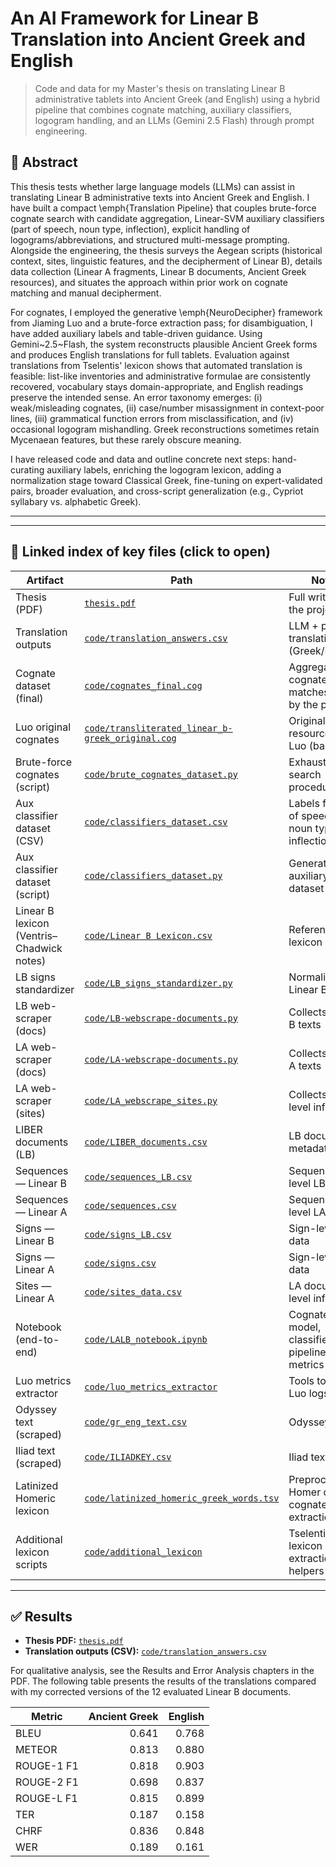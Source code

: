 # An AI Framework for Linear B Translation into Ancient Greek and English
> Code and data for my Master's thesis on translating Linear B administrative tablets into Ancient Greek (and English) using a hybrid pipeline that combines cognate matching, auxiliary classifiers, logogram handling, and an LLMs (Gemini 2.5 Flash) through prompt engineering.

## 📄 Abstract

This thesis tests whether large language models (LLMs) can assist in translating Linear B administrative texts into Ancient Greek and English.
I have built a compact \emph{Translation Pipeline} that couples brute-force cognate search with candidate aggregation, Linear-SVM auxiliary classifiers (part of speech, noun type, inflection), explicit handling of logograms/abbreviations, and structured multi-message prompting. Alongside the engineering, the thesis surveys the Aegean scripts (historical context, sites, linguistic features, and the decipherment of Linear B), details data collection (Linear A fragments, Linear B documents, Ancient Greek resources), and situates the approach within prior work on cognate matching and manual decipherment.

For cognates, I employed the generative \emph{NeuroDecipher} framework from Jiaming Luo and a brute-force extraction pass; for disambiguation, I have added auxiliary labels and table-driven guidance.
Using Gemini~2.5~Flash, the system reconstructs plausible Ancient Greek forms and produces English translations for full tablets.
Evaluation against translations from Tselentis' lexicon shows that automated translation is feasible: list-like inventories and administrative formulae are consistently recovered, vocabulary stays domain-appropriate, and English readings preserve the intended sense. An error taxonomy emerges: (i) weak/misleading cognates, (ii) case/number misassignment in context-poor lines, (iii) grammatical function errors from misclassification, and (iv) occasional logogram mishandling.
Greek reconstructions sometimes retain Mycenaean features, but these rarely obscure meaning.

I have released code and data and outline concrete next steps: hand-curating auxiliary labels, enriching the logogram lexicon, adding a normalization stage toward Classical Greek, fine-tuning on expert-validated pairs, broader evaluation, and cross-script generalization (e.g., Cypriot syllabary vs. alphabetic Greek).

---

---

## 🔗 Linked index of key files (click to open)

| Artifact | Path | Notes |
|---|---|---|
| Thesis (PDF) | [`thesis.pdf`](./thesis.pdf) | Full write-up of the project |
| Translation outputs | [`code/translation_answers.csv`](https://github.com/SirAlex01/LALB-DM-Project/tree/097d7a40728104790f3d2be6beaf02133a90ac16/translation_answers.csv) | LLM + pipeline translations (Greek/English) |
| Cognate dataset (final) | [`code/cognates_final.cog`](https://github.com/SirAlex01/LALB-DM-Project/tree/097d7a40728104790f3d2be6beaf02133a90ac16/cognates_final.cog) | Aggregated cognate matches used by the pipeline |
| Luo original cognates | [`code/transliterated_linear_b-greek_original.cog`](https://github.com/SirAlex01/LALB-DM-Project/tree/097d7a40728104790f3d2be6beaf02133a90ac16/transliterated_linear_b-greek_original.cog) | Original resource from Luo (baseline) |
| Brute-force cognates (script) | [`code/brute_cognates_dataset.py`](https://github.com/SirAlex01/LALB-DM-Project/tree/097d7a40728104790f3d2be6beaf02133a90ac16/brute_cognates_dataset.py) | Exhaustive search procedure |
| Aux classifier dataset (CSV) | [`code/classifiers_dataset.csv`](https://github.com/SirAlex01/LALB-DM-Project/tree/097d7a40728104790f3d2be6beaf02133a90ac16/classifiers_dataset.csv) | Labels for part of speech / noun type / inflection |
| Aux classifier dataset (script) | [`code/classifiers_dataset.py`](https://github.com/SirAlex01/LALB-DM-Project/tree/097d7a40728104790f3d2be6beaf02133a90ac16/classifiers_dataset.py) | Generates the auxiliary dataset |
| Linear B lexicon (Ventris–Chadwick notes) | [`code/Linear B Lexicon.csv`](<https://github.com/SirAlex01/LALB-DM-Project/tree/097d7a40728104790f3d2be6beaf02133a90ac16/Linear%20B%20Lexicon.csv>) | Reference lexicon |
| LB signs standardizer | [`code/LB_signs_standardizer.py`](https://github.com/SirAlex01/LALB-DM-Project/tree/097d7a40728104790f3d2be6beaf02133a90ac16/LB_signs_standardizer.py) | Normalizes Linear B signs |
| LB web-scraper (docs) | [`code/LB-webscrape-documents.py`](https://github.com/SirAlex01/LALB-DM-Project/tree/097d7a40728104790f3d2be6beaf02133a90ac16/LB-webscrape-documents.py) | Collects Linear B texts |
| LA web-scraper (docs) | [`code/LA-webscrape-documents.py`](https://github.com/SirAlex01/LALB-DM-Project/tree/097d7a40728104790f3d2be6beaf02133a90ac16/LA-webscrape-documents.py) | Collects Linear A texts |
| LA web-scraper (sites) | [`code/LA_webscrape_sites.py`](https://github.com/SirAlex01/LALB-DM-Project/tree/097d7a40728104790f3d2be6beaf02133a90ac16/LA_webscrape_sites.py) | Collects site-level info |
| LIBER documents (LB) | [`code/LIBER_documents.csv`](https://github.com/SirAlex01/LALB-DM-Project/tree/097d7a40728104790f3d2be6beaf02133a90ac16/LIBER_documents.csv) | LB document metadata |
| Sequences — Linear B | [`code/sequences_LB.csv`](https://github.com/SirAlex01/LALB-DM-Project/tree/097d7a40728104790f3d2be6beaf02133a90ac16/sequences_LB.csv) | Sequence-level LB data |
| Sequences — Linear A | [`code/sequences.csv`](https://github.com/SirAlex01/LALB-DM-Project/tree/097d7a40728104790f3d2be6beaf02133a90ac16/sequences.csv) | Sequence-level LA data |
| Signs — Linear B | [`code/signs_LB.csv`](https://github.com/SirAlex01/LALB-DM-Project/tree/097d7a40728104790f3d2be6beaf02133a90ac16/signs_LB.csv) | Sign-level LB data |
| Signs — Linear A | [`code/signs.csv`](https://github.com/SirAlex01/LALB-DM-Project/tree/097d7a40728104790f3d2be6beaf02133a90ac16/signs.csv) | Sign-level LA data |
| Sites — Linear A | [`code/sites_data.csv`](https://github.com/SirAlex01/LALB-DM-Project/tree/097d7a40728104790f3d2be6beaf02133a90ac16/sites_data.csv) | LA document-level info |
| Notebook (end-to-end) | [`code/LALB_notebook.ipynb`](https://github.com/SirAlex01/LALB-DM-Project/tree/097d7a40728104790f3d2be6beaf02133a90ac16/LALB_notebook.ipynb) | Cognate model, classifiers, pipeline, MT metrics |
| Luo metrics extractor | [`code/luo_metrics_extractor`](https://github.com/SirAlex01/LALB-DM-Project/tree/097d7a40728104790f3d2be6beaf02133a90ac16/luo_metrics_extractor) | Tools to parse Luo logs/plots |
| Odyssey text (scraped) | [`code/gr_eng_text.csv`](https://github.com/SirAlex01/LALB-DM-Project/tree/097d7a40728104790f3d2be6beaf02133a90ac16/gr_eng_text.csv) | Odyssey text |
| Iliad text (scraped) | [`code/ILIADKEY.csv`](https://github.com/SirAlex01/LALB-DM-Project/tree/097d7a40728104790f3d2be6beaf02133a90ac16/ILIADKEY.csv) | Iliad text |
| Latinized Homeric lexicon | [`code/latinized_homeric_greek_words.tsv`](https://github.com/SirAlex01/LALB-DM-Project/tree/097d7a40728104790f3d2be6beaf02133a90ac16/latinized_homeric_greek_words.tsv) | Preprocessed Homer data for cognates extraction |
| Additional lexicon scripts | [`code/additional_lexicon`](https://github.com/SirAlex01/LALB-DM-Project/tree/097d7a40728104790f3d2be6beaf02133a90ac16/additional_lexicon) | Tselentis' lexicon extraction helpers |

---

## ✅ Results

- **Thesis PDF:** [`thesis.pdf`](./thesis.pdf)  
- **Translation outputs (CSV):** [`code/translation_answers.csv`](https://github.com/SirAlex01/LALB-DM-Project/tree/097d7a40728104790f3d2be6beaf02133a90ac16/translation_answers.csv)  

[comment]: <> (- **Presentation**: [`presentation.pdf`] etc.)


For qualitative analysis, see the Results and Error Analysis chapters in the PDF.
The following table presents the results of the translations compared with my corrected versions of the 12 evaluated Linear B documents.

| Metric     | Ancient Greek | English |
| ---------- | ------------: | ------: |
| BLEU       |         0.641 |   0.768 |
| METEOR     |         0.813 |   0.880 |
| ROUGE-1 F1 |         0.818 |   0.903 |
| ROUGE-2 F1 |         0.698 |   0.837 |
| ROUGE-L F1 |         0.815 |   0.899 |
| TER        |         0.187 |   0.158 |
| CHRF       |         0.836 |   0.848 |
| WER        |         0.189 |   0.161 |
